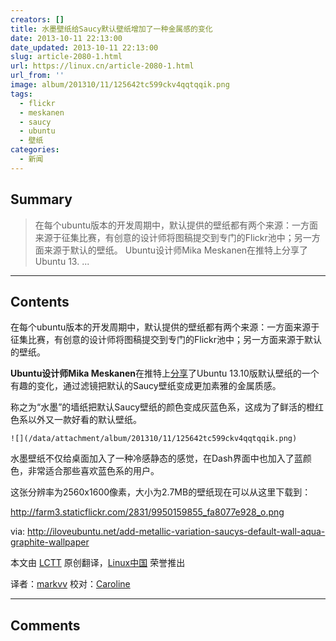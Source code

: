 ```yaml
---
creators: []
title: 水墨壁纸给Saucy默认壁纸增加了一种金属感的变化
date: 2013-10-11 22:13:00
date_updated: 2013-10-11 22:13:00
slug: article-2080-1.html
url: https://linux.cn/article-2080-1.html
url_from: ''
image: album/201310/11/125642tc599ckv4qqtqqik.png
tags:
  - flickr
  - meskanen
  - saucy
  - ubuntu
  - 壁纸
categories:
  - 新闻
---
```


## Summary

> 在每个ubuntu版本的开发周期中，默认提供的壁纸都有两个来源：一方面来源于征集比赛，有创意的设计师将图稿提交到专门的Flickr池中；另一方面来源于默认的壁纸。
> Ubuntu设计师Mika Meskanen在推特上分享了Ubuntu 13. ...

***

<!-- more -->

## Contents

在每个ubuntu版本的开发周期中，默认提供的壁纸都有两个来源：一方面来源于征集比赛，有创意的设计师将图稿提交到专门的Flickr池中；另一方面来源于默认的壁纸。

**Ubuntu设计师Mika Meskanen**在推特上[分享](https://twitter.com/Mesq/status/383221778257936384)了Ubuntu 13.10版默认壁纸的一个有趣的变化，通过滤镜把默认的Saucy壁纸变成更加素雅的金属质感。

称之为“水墨”的墙纸把默认Saucy壁纸的颜色变成灰蓝色系，这成为了鲜活的橙红色系以外又一款好看的默认壁纸。

 `![](/data/attachment/album/201310/11/125642tc599ckv4qqtqqik.png)`

水墨壁纸不仅给桌面加入了一种冷感静态的感觉，在Dash界面中也加入了蓝颜色，非常适合那些喜欢蓝色系的用户。

这张分辨率为2560x1600像素，大小为2.7MB的壁纸现在可以从这里下载到：

<http://farm3.staticflickr.com/2831/9950159855_fa8077e928_o.png>

 

via: <http://iloveubuntu.net/add-metallic-variation-saucys-default-wall-aqua-graphite-wallpaper>

本文由 [LCTT](https://github.com/LCTT/TranslateProject) 原创翻译，[Linux中国](https://linux.cn/portal.php) 荣誉推出

译者：[markvv](https://linux.cn/space/markvv) 校对：[Caroline](https://linux.cn/space/14763)

***

## Comments
